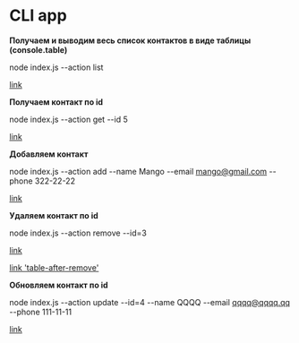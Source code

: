 # CLI app

**Получаем и выводим весь список контактов в виде таблицы (console.table)**

node index.js --action list

[link](https://i.ibb.co/MZq304L/list-table.png)

**Получаем контакт по id**

node index.js --action get --id 5

[link](https://i.ibb.co/PrC3rxW/get.png)

**Добавляем контакт**

node index.js --action add --name Mango --email mango@gmail.com --phone 322-22-22

[link](https://i.ibb.co/Jk4m01Z/add.png)

**Удаляем контакт по id**

node index.js --action remove --id=3

[link](https://i.ibb.co/7Y7PrLW/remove.png)

[link 'table-after-remove'](https://i.ibb.co/DGkWh9f/table-after-remove.png)

**Обновляем контакт по id**

node index.js --action update --id=4 --name QQQQ --email qqqq@qqqq.qq --phone 111-11-11

[link](https://i.ibb.co/P1nLy5f/2022-01-19-181425.png)
